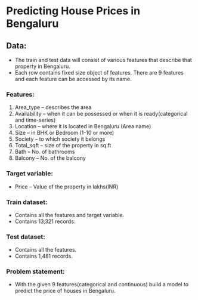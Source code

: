 # Predicting House Prices in Bengaluru

## Data:

* The train and test data will consist of various features that describe that property in Bengaluru.
* Each row contains fixed size object of features. There are 9 features and each feature can be accessed by its name.

### Features:

1. Area_type – describes the area
2. Availability – when it can be possessed or when it is ready(categorical and time-series)
3. Location – where it is located in Bengaluru (Area name)
4. Size – in BHK or Bedroom (1-10 or more)
5. Society – to which society it belongs
6. Total_sqft – size of the property in sq.ft
7. Bath – No. of bathrooms
8. Balcony – No. of the balcony

### Target variable:

* Price – Value of the property in lakhs(INR)

### Train dataset:

* Contains all the features and target variable.
* Contains 13,321 records.

### Test dataset:

* Contains all the features.
* Contains 1,481 records.

### Problem statement:
* With the given 9 features(categorical and continuous) build a model to predict the price of houses in Bengaluru.
